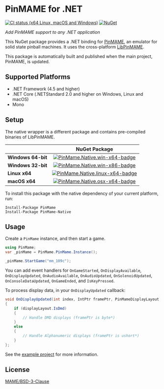 # PinMAME for .NET

[![CI status (x64 Linux, macOS and Windows)](https://github.com/VisualPinball/pinmame-dotnet/actions/workflows/build.yml/badge.svg?branch=master)](https://github.com/VisualPinball/pinmame-dotnet/actions) 
[![NuGet](https://img.shields.io/nuget/vpre/PinMame.svg)](https://www.nuget.org/packages/PinMame)

*Add PinMAME support to any .NET application*

This NuGet package provides a .NET binding for [PinMAME](https://github.com/vpinball/pinmame),
an emulator for solid state pinball machines. It uses the cross-platform [LibPinMAME](https://github.com/vpinball/pinmame/tree/master/src/libpinmame).

This package is automatically built and published when the main project, PinMAME, is updated.

## Supported Platforms

- .NET Framework (4.5 and higher)
- .NET Core (.NETStandard 2.0 and higher on Windows, Linux and macOS)
- Mono

## Setup

The native wrapper is a different package and contains pre-compiled binaries of LibPinMAME.

|                       | NuGet Package                                                       |
|-----------------------|:-------------------------------------------------------------------:|
| **Windows 64-bit**    | [![PinMame.Native.win-x64-badge]][PinMame.Native.win-x64-nuget]     |
| **Windows 32-bit**    | [![PinMame.Native.win-x86-badge]][PinMame.Native.win-x86-nuget]     |
| **Linux x64**         | [![PinMame.Native.linux-x64-badge]][PinMame.Native.linux-x64-nuget] |
| **macOS x64**         | [![PinMame.Native.osx-x64-badge]][PinMame.Native.osx-x64-nuget]     |

[PinMame.Native.win-x64-badge]: https://img.shields.io/nuget/vpre/PinMame.Native.win-x64.svg
[PinMame.Native.win-x64-nuget]: https://www.nuget.org/packages/PinMame.Native.win-x64
[PinMame.Native.win-x86-badge]: https://img.shields.io/nuget/vpre/PinMame.Native.win-x86.svg
[PinMame.Native.win-x86-nuget]: https://www.nuget.org/packages/PinMame.Native.win-x86
[PinMame.Native.linux-x64-badge]: https://img.shields.io/nuget/vpre/PinMame.Native.linux-x64.svg
[PinMame.Native.linux-x64-nuget]: https://www.nuget.org/packages/PinMame.Native.linux-x64
[PinMame.Native.osx-x64-badge]: https://img.shields.io/nuget/vpre/PinMame.Native.osx-x64.svg
[PinMame.Native.osx-x64-nuget]: https://www.nuget.org/packages/PinMame.Native.osx-x64

To install this package with the native dependency of your current platform, run:

```
Install-Package PinMame
Install-Package PinMame-Native
```

## Usage

Create a `PinMame` instance, and then start a game. 

```cs
using PinMame;
var _pinMame = PinMame.PinMame.Instance();

_pinMame.StartGame("mm_109c");
```

You can add event handlers for `OnGameStarted`, `OnDisplayAvailable`, `OnDisplayUpdated`, `OnAudioAvailable`, `OnAudioUpdated`, `OnSolenoidUpdated`, `OnConsoleDataUpdated`, `OnGameEnded`, and `IsKeyPressed`.

To process display data, in your `OnDisplayUpdated` callback:

```cs
void OnDisplayUpdated(int index, IntPtr framePtr, PinMameDisplayLayout displayLayout) 
{
    if (displayLayout.IsDmd)
    {
        // Handle DMD displays (framePtr is byte*)
    }
    else
    {
        // Handle Alphanumeric displays (framePtr is ushort*)
    }
};
```

See the [example project](https://github.com/VisualPinball/pinmame-dotnet/blob/master/src/PinMame.Example/Example.cs) for more information.

## License

[MAME/BSD-3-Clause](LICENSE.txt)
